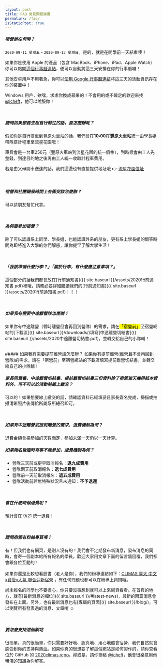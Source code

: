 ```yaml
---
layout: post
title: FAQ 常見問題錦囊
permalink: /faq/
isStaticPost: true
---
```

<img class="img-responsive feature-image" src="{{ site.baseurl }}/img/posts/cod.jpg" style="display:none">

##### 宿營辦在何時？
`2020-09-11 星期五` - `2020-09-13 星期日`。是的，就是在開學前一天結束噢！

如果你是使用 Apple 的產品（包含 MacBook、iPhone、iPad、Apple Watch）你可以點開<a target="_blank" href="{{ site.baseurl }}/assets/iCal-20200712-223209.ics">這個行事曆連結</a>，便可以自動將這三天安排在你的行事曆囉！

其他安卓用戶不用著急，你可以<a target="_blank" href="https://calendar.google.com/calendar/b/2?cid=MjAyMGNsaW1hc0BnbWFpbC5jb20">使用 Google 行事曆連結</a>將這三天的活動資訊存在你的裝置中！

Windows 用戶，欸嘿，求求你換成蘋果的！不會用的或不確定的歡迎來找 [@icheft](https://icheft.github.io/menu/contact/)，他可以說服你！

<br>

##### 請問如果想要去程自行前往的話，要怎麼辦呢？
假如你是自行搭車到豐原火車站的話，我們會在**10:00**在**豐原火車站**統一由學長姐帶隊搭計程車至流星花園哦！  

車費會是一台車250元（豐原火車站到流星花園的統一價格），到時候會由工人先墊錢，到達目的地之後再由工人統一收取計程車費用。  

若是由父母開車送達的話，我們這邊也有直接提供地址哦 👉 [流星花園位址](https://www.google.com/maps/place/流星花園景觀餐廳民宿/@24.2592549,120.762711,17z/data=!3m1!4b1!4m8!3m7!1s0x34691bb173eb8311:0x99da03dde526125e!5m2!4m1!1i2!8m2!3d24.25925!4d120.764905)


<br>

##### 宿營和社團聯展時間上有衝突該怎麼辦？
可以請朋友幫忙代拿。

<br>

##### 為何要參加宿營？
除了可以認識系上同學、學長姐，也能認識外系的朋友，更有系上學長姐的問答時間為即將進入大學的你們解惑，讓你提早了解大學生活！

<br>

##### 「我該準備什麼行李？」「關於行李，有什麼應注意事項？」
這個部分的話我們都會放在[行前通知書]({{ site.baseurl }}/assets/2020行前通知書.pdf)裡哦，請務必要詳細閱讀我們的[行前通知書]({{ site.baseurl }}/assets/2020行前通知書.pdf)！！！

<br>

##### 如果我有需要中途離營該怎麼辦？
如果你有中途離營（暫時離營但會再回到營隊）的需求，請在<mark>「宿營前」</mark>至宿營網站的[下載區]({{ site.baseurl }}/downloads/)填寫[中途離營切結書]({{ site.baseurl }}/assets/2020中途離營切結書.pdf)，並轉交給自己的小隊輔！

<br>
##### 如果我有需要提前離營該怎麼辦？
如果你有提前離營(離營且不會再回到營隊)的需求，請在「宿營前」至宿營網站的下載區填寫提前離營切結書，並轉交給自己的小隊輔！

<br>

##### 家長同意書、中途離營切結書、提前離營切結書三份資料除了宿營當天攜帶紙本資料外，可不可以於活動前線上繳交？
可以的！如果想要線上繳交的話，請確認資料已經填妥且家長簽名完成，掃描或拍攝清晰照片後傳給所屬系所總召即可。

<br>

##### 如果有中途離營或提前離營的需求，退費機制為何？
退費金額會視參加的天數而定，參加未滿一天仍以一天計算。
<br>

##### 如果報名後臨時有事不能參加，退費機制為何？
+ 營隊三天前或更早取消報名：**退九成費用**
+ 營隊兩天前取消報名：**退七成費用**
+ 營隊前一天前取消報名：**退五成費用**
+ 營隊活動前若無特殊狀況且未通知：**不予退還**

<br>

##### 會在什麼時候退費呢？
預計會在 9/21 統一退費！

<br>

##### 請問宿營有粉絲專頁嗎？
有！但我們也有網頁，是別人沒有的！我們會不定期發布新消息，發布消息的同時，會寄一個副本給所有報名的學員。歡迎大家用文章下面的留言牆回覆，我們都會跟各位互動的！  
<br>
如果你還是比較想看臉書（老人是你），我們的粉專連結如下：[CLIMAS 臺大 中文x資管x大氣 聯合迎新宿營](https://www.facebook.com/Climas-臺大-中文x資管x大氣-聯合迎新宿營-103525468044636) ，有任何問題也都可以在粉專上詢問哦。
<br>


尚未報名的同學也不要擔心，你只要沒事想到就可以上來網頁看看。在首頁的地方，就有[最新消息的欄位]({{ site.baseurl }}/#latest-news)，最新的兩篇消息會發布在上面。另外，也有最新消息也有[專屬的頁面]({{ site.baseurl }}/blog/)，可以瀏覽所有發表過的消息、文章唷 ☺️


<br>

##### 要怎麼支持這個網站
很簡單，真的很簡單，你只需要好好地、認真地、用心地體會宿營，我們自然就會感受到你的支持與熱血。如果你真的很想要了解這個網站是如何製作的，請你查看位於 GitHub 的 [2020climas repo](https://github.com/icheft/2020climas)。抑或是，請你聯絡 [@icheft](https://icheft.github.io/menu/contact/)，他會很樂意用他粗淺的知識為你解答。